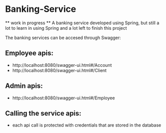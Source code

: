 # Banking-Service
** work in progress **
A banking service developed using Spring, but still a lot to learn in using Spring and a lot left to finish this project

The banking services can be accesed through Swagger:

## Employee apis: 
- http://localhost:8080/swagger-ui.html#/Account
- http://localhost:8080/swagger-ui.html#/Client

## Admin apis:
- http://localhost:8080/swagger-ui.html#/Employee

## Calling the service apis:
- each api call is protected with credentials that are stored in the database
